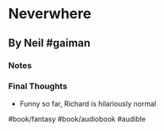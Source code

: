 # Neverwhere
## By Neil #gaiman
### Notes

### Final Thoughts
- Funny so far, Richard is hilariously normal

#book/fantasy #book/audiobook #audible